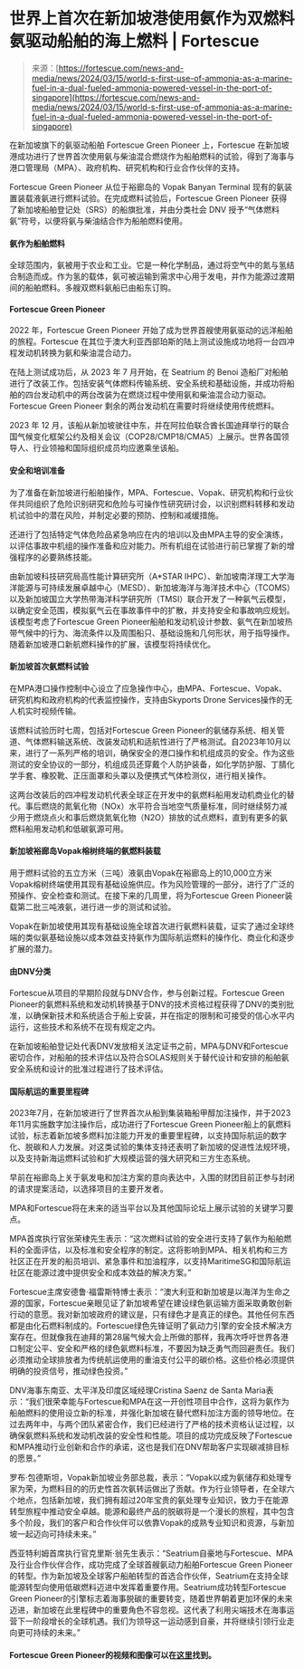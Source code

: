 <!--yml

category: 未分类

日期：2024-05-29 12:34:02

-->

# 世界上首次在新加坡港使用氨作为双燃料氨驱动船舶的海上燃料 | Fortescue

> 来源：[https://fortescue.com/news-and-media/news/2024/03/15/world-s-first-use-of-ammonia-as-a-marine-fuel-in-a-dual-fueled-ammonia-powered-vessel-in-the-port-of-singapore](https://fortescue.com/news-and-media/news/2024/03/15/world-s-first-use-of-ammonia-as-a-marine-fuel-in-a-dual-fueled-ammonia-powered-vessel-in-the-port-of-singapore)

在新加坡旗下的氨驱动船舶 Fortescue Green Pioneer 上，Fortescue 在新加坡港成功进行了世界首次使用氨与柴油混合燃烧作为船舶燃料的试验，得到了海事与港口管理局（MPA）、政府机构、研究机构和行业合作伙伴的支持。

Fortescue Green Pioneer 从位于裕廊岛的 Vopak Banyan Terminal 现有的氨装置装载液氨进行燃料试验。在完成燃料试验后，Fortescue Green Pioneer 获得了新加坡船舶登记处（SRS）的船旗批准，并由分类社会 DNV 授予“气体燃料氨”符号，以便将氨与柴油结合作为船舶燃料使用。

#### **氨作为船舶燃料**

全球范围内，氨被用于农业和工业。它是一种化学制品，通过将空气中的氮与氢结合制造而成。作为氢的载体，氨可被运输到需求中心用于发电，并作为能源过渡期间的船舶燃料。多艘双燃料氨船已由船东订购。

#### **Fortescue Green Pioneer**

2022 年，Fortescue Green Pioneer 开始了成为世界首艘使用氨驱动的远洋船舶的旅程。Fortescue 在其位于澳大利亚西部珀斯的陆上测试设施成功地将一台四冲程发动机转换为氨和柴油混合动力。

在陆上测试成功后，从 2023 年 7 月开始，在 Seatrium 的 Benoi 造船厂对船舶进行了改装工作。包括安装气体燃料传输系统、安全系统和基础设施，并成功将船舶的四台发动机中的两台改装为在燃烧过程中使用氨和柴油混合动力驱动。Fortescue Green Pioneer 剩余的两台发动机在需要时将继续使用传统燃料。

2023 年 12 月，该船从新加坡驶往中东，并在阿拉伯联合酋长国迪拜举行的联合国气候变化框架公约及相关会议（COP28/CMP18/CMA5）上展示。世界各国领导人、行业领袖和国际组织成员均应邀乘坐该船。

#### **安全和培训准备**

为了准备在新加坡进行船舶操作，MPA、Fortescue、Vopak、研究机构和行业伙伴共同组织了危险识别研究和危险与可操作性研究研讨会，以识别燃料转移和发动机试验中的潜在风险，并制定必要的预防、控制和减缓措施。

还进行了包括特定气体危险品紧急响应在内的培训以及由MPA主导的安全演练，以评估事故中机组的操作准备和应对能力。所有机组在试验进行前已掌握了新的增强程序的必要熟练技能。

由新加坡科技研究局高性能计算研究所（A*STAR IHPC）、新加坡南洋理工大学海洋能源与可持续发展卓越中心（MESD）、新加坡海洋与海洋技术中心（TCOMS）以及新加坡国立大学热带海洋科学研究所（TMSI）联合开发了一种氨气云模型，以确定安全范围，模拟氨气云在事故事件中的扩散，并支持安全和事故响应规划。该模型考虑了Fortescue Green Pioneer船舶和发动机设计参数、氨气在新加坡热带气候中的行为、海流条件以及周围船只、基础设施和几何形状，用于指导操作。随着新加坡港口新航燃料操作的扩展，该模型将持续优化。

#### **新加坡首次氨燃料试验**

在MPA港口操作控制中心设立了应急操作中心，由MPA、Fortescue、Vopak、研究机构和政府机构的代表监控操作，支持由Skyports Drone Services操作的无人机实时视频传输。

该燃料试验历时七周，包括对Fortescue Green Pioneer的氨储存系统、相关管道、气体燃料输送系统、改装发动机和适航性进行了严格测试。自2023年10月以来，进行了一系列严格的培训，确保安全的港口操作和机组成员的安全。作为这些测试的安全协议的一部分，机组成员还穿戴个人防护装备，如化学防护服、丁腈化学手套、橡胶靴、正压面罩和头罩以及便携式气体检测仪，进行相关操作。

这两台改装后的四冲程发动机代表全球正在开发中的氨燃料船用发动机商业化的替代。事后燃烧的氮氧化物（NOx）水平符合当地空气质量标准，同时继续努力减少用于燃烧点火和事后燃烧氮氧化物（N2O）排放的试点燃料，直到有更多的氨燃料船用发动机和低碳氨源可用。

#### **新加坡裕廊岛Vopak榕树终端的氨燃料装载**

用于燃料试验的五立方米（三吨）液氨由Vopak在裕廊岛上的10,000立方米Vopak榕树终端使用其现有基础设施供应。作为风险管理的一部分，进行了广泛的预操作、安全检查和测试。在接下来的几周里，将为Fortescue Green Pioneer装载第二批三吨液氨，进行进一步的测试和试验。

Vopak在新加坡使用其现有基础设施全球首次进行氨燃料装载，证实了通过全球终端的类似氨基础设施以成本效益支持氨作为国际航运燃料的操作化、商业化和逐步扩展的潜力。

#### **由DNV分类**

Fortescue从项目的早期阶段就与DNV合作，参与创新过程。Fortescue Green Pioneer的氨燃料系统和发动机转换基于DNV的技术资格过程获得了DNV的类别批准，以确保新技术和系统适合于船上安装，并在指定的限制和可接受的信心水平内运行，这些技术和系统不在现有规定之内。

在新加坡船舶登记处代表DNV发放相关法定证书之前，MPA与DNV和Fortescue密切合作，对船舶的技术评估以及符合SOLAS规则关于替代设计和安排的船舶氨安全系统和设计的批准过程进行了技术评估。

#### **国际航运的重要里程碑**

2023年7月，在新加坡进行了世界首次从船到集装箱船甲醇加注操作，并于2023年11月实施数字加注操作后，成功进行了Fortescue Green Pioneer船上的氨燃料试验，标志着新加坡多燃料加注能力开发的重要里程碑，以支持国际航运的数字化、脱碳和人力发展。对这类试验的集体支持还表明了新加坡的促进性法规环境，以及支持新海运燃料试验和扩大规模运营的强大研究和三方生态系统。

早前在裕廊岛上关于氨发电和加注方案的意向表达中，入围的财团目前正参与封闭的请求提案活动，以选择项目的主要开发者。

MPA和Fortescue将在未来的适当平台以及其他国际论坛上展示试验的关键学习要点。

MPA首席执行官张荣棣先生表示：“这次燃料试验的安全进行支持了氨作为船舶燃料的全面评估，以及标准和安全程序的制定。这将影响到MPA、相关机构和三方社区正在开发的船员培训、紧急事件和加油程序，以支持MaritimeSG和国际航运社区在能源过渡中提供安全和成本效益的解决方案。”

Fortescue主席安德鲁·福雷斯特博士表示：“澳大利亚和新加坡是以海洋为生命之源的国家，Fortescue亲眼见证了新加坡希望在建设绿色氨运输方面采取勇敢创新行动的意愿。我对新加坡政府的建议是，只有绿色才是真正的绿色。其他任何东西都是由化石燃料制成的。Fortescue绿色先锋证明了氨动力引擎的安全技术解决方案存在。但就像我在迪拜的第28届气候大会上所做的那样，我再次呼吁世界各港口制定公平、安全和严格的绿色氨燃料标准，不要因为缺乏勇气而回避责任。我们必须推动全球排放者为传统航运使用的重油支付公平的碳价格。这些价格必须提供明确的投资信号，推动绿色投资。”

DNV海事东南亚、太平洋及印度区域经理Cristina Saenz de Santa Maria表示：“我们很荣幸能与Fortescue和MPA在这一开创性项目中合作，这将为氨作为船舶燃料的使用设立新的标准，并强化新加坡在替代燃料加注方面的领导地位。在过去两年中，与两个团队紧密合作，我们已经进行了严格的技术资格认证过程，以确保氨燃料系统和发动机改装的安全性和性能。项目的成功完成反映了Fortescue和MPA推动行业创新和合作的承诺，这也是我们在DNV帮助客户实现碳减排目标的愿景。”

罗布·包德斯坦，Vopak新加坡业务部总裁，表示：“Vopak以成为氨储存和处理专家为荣，为燃料目的的历史性首次氨转运做出了贡献。作为行业领导者，在全球六个地点，包括新加坡，我们拥有超过20年宝贵的氨处理专业知识，致力于在能源转型旅程中推动安全卓越。能源和最终产品的脱碳将是一个漫长的旅程，其中包含多个阶段，我们的客户和合作伙伴可以依靠Vopak的成熟专业知识和资源，与新加坡一起迈向可持续未来。”

西亚特利姆首席执行官克里斯·翁先生表示：“Seatrium自豪地与Fortescue、MPA及行业合作伙伴合作，成功完成了全球首艘氨动力船舶Fortescue Green Pioneer的转型。作为新加坡及全球客户船舶转型的首选合作伙伴，Seatrium在支持全球能源转型向使用低碳燃料迈进中发挥着重要作用。Seatrium成功转型Fortescue Green Pioneer的引擎标志着海事脱碳的重要转变，随着世界朝着更加环保的未来迈进，新加坡在此里程碑中的重要角色不容忽视。这代表了利用尖端技术在海事运营下一阶段增长的全球机遇。我们为领导这一运动感到自豪，并将继续引领行业走向更可持续的未来。”

#### **Fortescue Green Pioneer的视频和图像可以在[这里](https://fortescue.cmail19.com/t/y-l-xhuthid-dktijyliju-r/)找到。**
